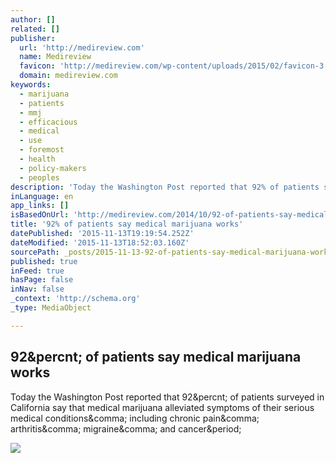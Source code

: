 ```yaml
---
author: []
related: []
publisher:
  url: 'http://medireview.com'
  name: Medireview
  favicon: 'http://medireview.com/wp-content/uploads/2015/02/favicon-3.ico'
  domain: medireview.com
keywords:
  - marijuana
  - patients
  - mmj
  - efficacious
  - medical
  - use
  - foremost
  - health
  - policy-makers
  - peoples
description: 'Today the Washington Post reported that 92% of patients surveyed in California say that medical marijuana alleviated symptoms of their serious medical conditions, including chronic pain, arthritis, migraine, and cancer.'
inLanguage: en
app_links: []
isBasedOnUrl: 'http://medireview.com/2014/10/92-of-patients-say-medical-marijuana-works/'
title: '92% of patients say medical marijuana works'
datePublished: '2015-11-13T19:19:54.252Z'
dateModified: '2015-11-13T18:52:03.160Z'
sourcePath: _posts/2015-11-13-92-of-patients-say-medical-marijuana-works.md
published: true
inFeed: true
hasPage: false
inNav: false
_context: 'http://schema.org'
_type: MediaObject

---
```

<article style=""><h1>92&amp;percnt; of patients say medical marijuana works</h1><p>Today the Washington Post reported that 92&amp;percnt; of patients surveyed in California say that medical marijuana alleviated symptoms of their serious medical conditions&amp;comma; including chronic pain&amp;comma; arthritis&amp;comma; migraine&amp;comma; and cancer&amp;period;</p><img src="http://medireview.com/wp-content/uploads/2014/10/9181427404_4fce7189b0_o.jpg" /></article>